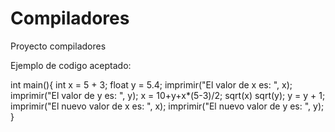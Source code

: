 # Compiladores
Proyecto compiladores

Ejemplo de codigo aceptado:

int main(){
	int x = 5 + 3;
	float y = 5.4;
	imprimir("El valor de x es: ", x);
	imprimir("El valor de y es: ", y);
	x = 10+y+x*(5-3)/2;
	sqrt(x)
	sqrt(y);
	y = y + 1;
	imprimir("El nuevo valor de x es: ", x);
	imprimir("El nuevo valor de y es: ", y);
}
